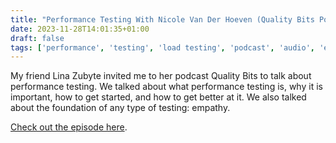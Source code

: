 ```yaml
---
title: "Performance Testing With Nicole Van Der Hoeven (Quality Bits Podcast)"
date: 2023-11-28T14:01:35+01:00
draft: false
tags: ['performance', 'testing', 'load testing', 'podcast', 'audio', 'english']
---
```

My friend Lina Zubyte invited me to her podcast Quality Bits to talk about performance testing. We talked about what performance testing is, why it is important, how to get started, and how to get better at it. We also talked about the foundation of any type of testing: empathy.

[Check out the episode here](https://qualitybits.buzzsprout.com/2037134/13909242-performance-testing-with-nicole-van-der-hoeven).

